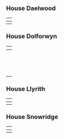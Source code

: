 <h3><span><p>House Daelwood</p></span></h3><div><table class="dataview table-view-table"><thead class="table-view-thead"><tr class="table-view-tr-header"><th class="table-view-th"><span></span></th></tr></thead><tbody class="table-view-tbody"><tr><td><span></span></td></tr></tbody></table></div><h3><span><p>House Dolforwyn</p></span></h3><div><table class="dataview table-view-table"><thead class="table-view-thead"><tr class="table-view-tr-header"><th class="table-view-th"><span></span></th></tr></thead><tbody class="table-view-tbody"><tr><td><span></span></td></tr><tr><td><span></span></td></tr><tr><td><span></span></td></tr><tr><td><span></span></td></tr><tr><td><span></span></td></tr><tr><td><span></span></td></tr><tr><td><span></span></td></tr><tr><td><span></span></td></tr><tr><td><span></span></td></tr><tr><td><span></span></td></tr><tr><td><span></span></td></tr><tr><td><span></span></td></tr></tbody></table></div><h3><span><p>House Llyrith</p></span></h3><div><table class="dataview table-view-table"><thead class="table-view-thead"><tr class="table-view-tr-header"><th class="table-view-th"><span></span></th></tr></thead><tbody class="table-view-tbody"><tr><td><span></span></td></tr></tbody></table></div><h3><span><p>House Snowridge</p></span></h3><div><table class="dataview table-view-table"><thead class="table-view-thead"><tr class="table-view-tr-header"><th class="table-view-th"><span></span></th></tr></thead><tbody class="table-view-tbody"><tr><td><span></span></td></tr></tbody></table></div>
